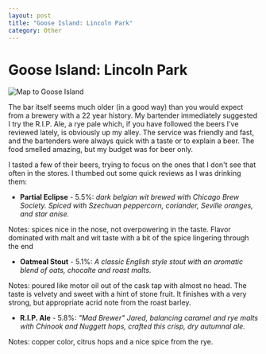 ```yaml
---
layout: post
title: "Goose Island: Lincoln Park"
category: Other
---
```


Goose Island: Lincoln Park
==========================

![Map to Goose Island](http://www.yeastboundanddown.com/wp-content/uploads/2010/10/Screen-shot-2010-10-21-at-8.11.38-AM-300x234.png "Screen shot 2010-10-21 at 8.11.38 AM")

The bar itself seems much older (in a good way) than you would expect from a brewery with a 22 year history. My bartender immediately suggested I try the R.I.P. Ale, a rye pale which, if you have followed the beers I've reviewed lately, is obviously up my alley. The service was friendly and fast, and the bartenders were always quick with a taste or to explain a beer. The food smelled amazing, but my budget was for beer only.

I tasted a few of their beers, trying to focus on the ones that I don't see that often in the stores. I thumbed out some quick reviews as I was drinking them:

*   **Partial Eclipse** - 5.5%: _dark belgian wit brewed with Chicago Brew Society. Spiced with Szechuan peppercorn, coriander, Seville oranges, and star anise._

Notes: spices nice in the nose, not overpowering in the taste. Flavor dominated with malt and wit taste with a bit of the spice lingering through the end

*   **Oatmeal Stout** - 5.1%: _A classic English style stout with an aromatic blend of oats, chocalte and roast malts._

Notes: poured like motor oil out of the cask tap with almost no head. The taste is velvety and sweet with a hint of stone fruit. It finishes with a very strong, but appropriate acrid note from the roast barley.

*   **R.I.P. Ale** - 5.8%: _"Mad Brewer" Jared, balancing caramel and rye malts with Chinook and Nuggett hops, crafted this crisp, dry autumnal ale._

Notes: copper color, citrus hops and a nice spice from the rye.